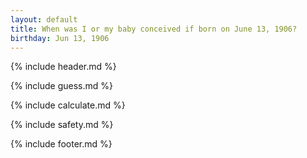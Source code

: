 ```yaml
---
layout: default
title: When was I or my baby conceived if born on June 13, 1906?
birthday: Jun 13, 1906
---
```


{% include header.md %}

{% include guess.md %}

{% include calculate.md %}

{% include safety.md %}

{% include footer.md %}



